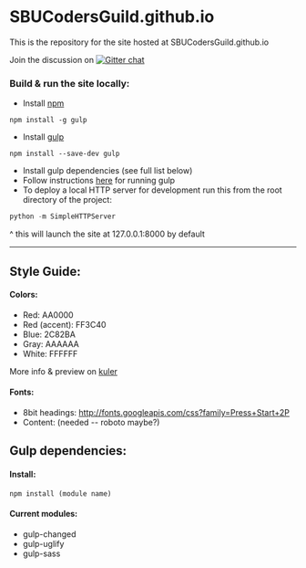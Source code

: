 SBUCodersGuild.github.io
========================

This is the repository for the site hosted at SBUCodersGuild.github.io

Join the discussion on [![Gitter chat](https://badges.gitter.im/SBUCodersGuild/SBUCodersGuild.github.io.png)](https://gitter.im/SBUCodersGuild/SBUCodersGuild.github.io)


### Build & run the site locally:
- Install [npm](http://www.npmjs.org)
```
npm install -g gulp
```
- Install [gulp](https://www.github.com/gulpjs/gulp/blob/master/docs/getting-started.md)
```
npm install --save-dev gulp
```
- Install gulp dependencies (see full list below)
- Follow instructions [here](https://www.github.com/gulpjs/gulp/blob/master/docs/getting-started.md) for running gulp
- To deploy a local HTTP server for development run this from the root directory of the project:
```python
python -m SimpleHTTPServer
```
^ this will launch the site at 127.0.0.1:8000 by default

--------------------


Style Guide:
------------------------

#### Colors:
- Red: AA0000
- Red (accent): FF3C40
- Blue: 2C82BA
- Gray: AAAAAA
- White: FFFFFF

More info & preview on [kuler](https://kuler.adobe.com/SBU-Coders-Guild-color-theme-4137385/)

#### Fonts:
- 8bit headings: http://fonts.googleapis.com/css?family=Press+Start+2P
- Content: (needed -- roboto maybe?)


Gulp dependencies:
--------------------
#### Install:
```
npm install (module name)
```

#### Current modules:
- gulp-changed
- gulp-uglify
- gulp-sass
